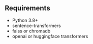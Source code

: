 
## Requirements

- Python 3.8+
- sentence-transformers
- faiss or chromadb
- openai or huggingface transformers
